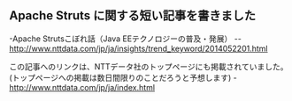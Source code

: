 ## Apache Struts に関する短い記事を書きました

-Apache Strutsこぼれ話（Java EEテクノロジーの普及・発展）
--http://www.nttdata.com/jp/ja/insights/trend_keyword/2014052201.html

この記事へのリンクは、NTTデータ社のトップページにも掲載されていました。(トップページへの掲載は数日間限りのことだろうと予想します)
-http://www.nttdata.com/jp/ja/index.html

